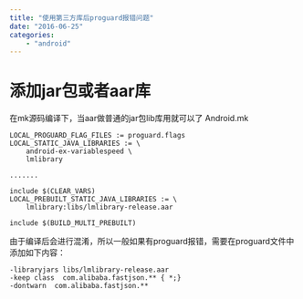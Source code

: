 ```yaml
---
title: "使用第三方库后proguard报错问题"
date: "2016-06-25"
categories: 
    - "android"
---
```

# 添加jar包或者aar库 #
在mk源码编译下，当aar做普通的jar包lib库用就可以了
Android.mk

	LOCAL_PROGUARD_FLAG_FILES := proguard.flags
	LOCAL_STATIC_JAVA_LIBRARIES := \
	    android-ex-variablespeed \
	    lmlibrary
	
	.......
	
	include $(CLEAR_VARS)
	LOCAL_PREBUILT_STATIC_JAVA_LIBRARIES := \
	    lmlibrary:libs/lmlibrary-release.aar
	
	include $(BUILD_MULTI_PREBUILT)

由于编译后会进行混淆，所以一般如果有proguard报错，需要在proguard文件中添加如下内容：


	-libraryjars libs/lmlibrary-release.aar
	-keep class  com.alibaba.fastjson.** { *;}
	-dontwarn  com.alibaba.fastjson.**



